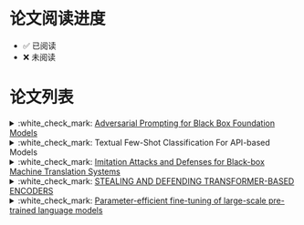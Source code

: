 # 论文阅读进度

- :white_check_mark: 已阅读
- :x: 未阅读


# 论文列表

<details>
<summary> :white_check_mark: <a href="https://arxiv.org/abs/2302.04237" target="_blank">Adversarial Prompting for Black Box Foundation Models</a> </summary>
<strong>关键观点</strong> 
<ul>
  <li>开发了一个框架，用于使用令牌空间投影运算符来查找对抗性提示。该算子将连续的单词嵌入空间与离散的令牌空间桥接起来，并能够使用黑盒攻击来找到对抗性提示。</li>
  <li>我们展示了我们的框架如何自动找到独立的或预先准备好的提示，这些提示会导致文本到图像模型输出特定的图像类。我们可以进一步找到排除与目标类相关的令牌的对抗性提示。</li>
  <li>我们的框架还可以找到改变非结构化文本生成的对抗性提示。例如，我们发现对抗性提示会鼓励积极情绪或增加生成文本中字母“q”的频率。</li>
</ul>
</details>


<details>
<summary> :white_check_mark: Textual Few-Shot Classification For API-based Models </summary>
<strong>关键观点</strong>
</details>

<details>
<summary> :white_check_mark: <a href="https://arxiv.org/abs/2004.15015">Imitation Attacks and Defenses for Black-box Machine Translation Systems</a> </summary>
</details>

<details>
<summary> :white_check_mark: <a href="https://openreview.net/forum?id=LoJ6oXzc_P3">STEALING AND DEFENDING TRANSFORMER-BASED ENCODERS</a> </summary>
</details>

<details>
<summary> :white_check_mark: <a href="https://www.nature.com/articles/s42256-023-00626-4">Parameter-efficient fine-tuning of large-scale pre-trained language models</a> </summary>
</details>




